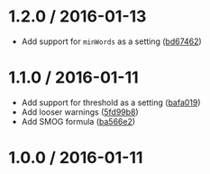 <!--remark setext-->

<!--lint disable no-multiple-toplevel-headings -->

1.2.0 / 2016-01-13
==================

*   Add support for `minWords` as a setting ([bd67462](https://github.com/wooorm/retext-simplify/commit/bd67462))

1.1.0 / 2016-01-11
==================

*   Add support for threshold as a setting ([bafa019](https://github.com/wooorm/retext-simplify/commit/bafa019))
*   Add looser warnings ([5fd99b8](https://github.com/wooorm/retext-simplify/commit/5fd99b8))
*   Add SMOG formula ([ba566e2](https://github.com/wooorm/retext-simplify/commit/ba566e2))

1.0.0 / 2016-01-11
==================
